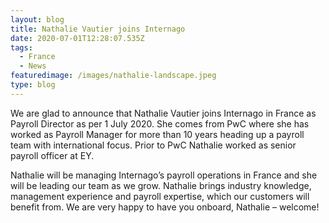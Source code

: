 ```yaml
---
layout: blog
title: Nathalie Vautier joins Internago
date: 2020-07-01T12:28:07.535Z
tags:
  - France
  - News
featuredimage: /images/nathalie-landscape.jpeg
type: blog
---
```

We are glad to announce that Nathalie Vautier joins Internago in France as Payroll Director as per 1 July 2020. She comes from PwC where she has worked as Payroll Manager for more than 10 years heading up a payroll team with international focus. Prior to PwC Nathalie worked as senior payroll officer at EY.

Nathalie will be managing Internago’s payroll operations in France and she will be leading our team as we grow. Nathalie brings industry knowledge, management experience and payroll expertise, which our customers will benefit from. We are very happy to have you onboard, Nathalie – welcome!